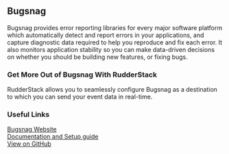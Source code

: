 ## Bugsnag

Bugsnag provides error reporting libraries for every major software platform which automatically detect and report errors in your applications, and capture diagnostic data required to help you reproduce and fix each error. It also monitors application stability so you can make data-driven decisions on whether you should be building new features, or fixing bugs.

### Get More Out of Bugsnag With RudderStack

RudderStack allows you to seamlessly configure Bugsnag as a destination to which you can send your event data in real-time.

### Useful Links

[Bugsnag Website][]  
[Documentation and Setup guide][]  
[View on GitHub][]

[//]: # "These are reference links used in the body of this note and get stripped out when the markdown processor does its job. There is no need to format nicely because it shouldn't be seen. Thanks SO - http://stackoverflow.com/questions/4823468/store-comments-in-markdown-syntax"
[bugsnag website]: https://www.bugsnag.com/
[documentation and setup guide]: https://docs.rudderstack.com/destinations/bugsnag
[view on github]: https://github.com/rudderlabs?q=bugsnag&type=&language=
